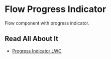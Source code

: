 # Flow Progress Indicator

Flow component with progress indicator.

## Read All About It

- [Progress Indicator LWC](https://developer.salesforce.com/docs/component-library/bundle/lightning-progress-indicator/example)
